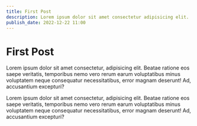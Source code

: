 ```yaml
---
title: First Post
description: Lorem ipsum dolor sit amet consectetur adipisicing elit.
publish_date: 2022-12-22 11:00
---
```


# First Post

Lorem ipsum dolor sit amet consectetur, adipisicing elit. Beatae ratione eos saepe veritatis, temporibus nemo vero rerum earum voluptatibus minus voluptatem neque consequatur necessitatibus, error magnam deserunt! Ad, accusantium excepturi?

Lorem ipsum dolor sit amet consectetur, adipisicing elit. Beatae ratione eos saepe veritatis, temporibus nemo vero rerum earum voluptatibus minus voluptatem neque consequatur necessitatibus, error magnam deserunt! Ad, accusantium excepturi?